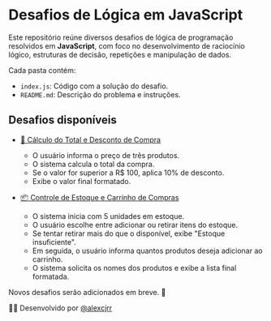 # Desafios de Lógica em JavaScript

Este repositório reúne diversos desafios de lógica de programação resolvidos em **JavaScript**, com foco no desenvolvimento de raciocínio lógico, estruturas de decisão, repetições e manipulação de dados.

Cada pasta contém:

- `index.js`: Código com a solução do desafio.
- `README.md`: Descrição do problema e instruções.

## Desafios disponíveis

- [🛒 Cálculo do Total e Desconto de Compra](./Checkout-Inteligente/)

  - O usuário informa o preço de três produtos.
  - O sistema calcula o total da compra.
  - Se o valor for superior a R$ 100, aplica 10% de desconto.
  - Exibe o valor final formatado.

- [📦 Controle de Estoque e Carrinho de Compras](./Logica-de-um-Carrinho-de-Compras/)
  - O sistema inicia com 5 unidades em estoque.
  - O usuário escolhe entre adicionar ou retirar itens do estoque.
  - Se tentar retirar mais do que o disponível, exibe "Estoque insuficiente".
  - Em seguida, o usuário informa quantos produtos deseja adicionar ao carrinho.
  - O sistema solicita os nomes dos produtos e exibe a lista final formatada.

Novos desafios serão adicionados em breve. 🚀

👨‍💻 Desenvolvido por [@alexcjrr](https://github.com/alexcjrr)
